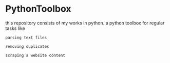 # PythonToolbox
this repository consists of my works in python.
a python toolbox for regular tasks like 

    parsing text files 
    
    removing duplicates 
    
    scraping a website content
